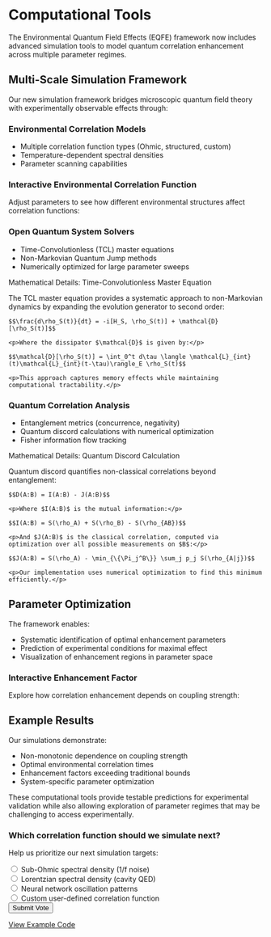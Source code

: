# Computational Tools

The Environmental Quantum Field Effects (EQFE) framework now includes advanced simulation tools to model quantum correlation enhancement across multiple parameter regimes.

## Multi-Scale Simulation Framework

Our new simulation framework bridges microscopic quantum field theory with experimentally observable effects through:

### Environmental Correlation Models

- Multiple correlation function types (Ohmic, structured, custom)
- Temperature-dependent spectral densities
- Parameter scanning capabilities

<div class="visualization-container">
  <h3>Interactive Environmental Correlation Function</h3>
  <p>Adjust parameters to see how different environmental structures affect correlation functions:</p>
  <div id="correlation-function-plot" class="plot-container"></div>
  <!-- Controls added by JavaScript -->
</div>

### Open Quantum System Solvers

- Time-Convolutionless (TCL) master equations
- Non-Markovian Quantum Jump methods
- Numerically optimized for large parameter sweeps

<div class="collapsible-theory">
  <div class="collapsible-header">
    Mathematical Details: Time-Convolutionless Master Equation
    <span class="toggle-icon"><i class="fas fa-plus"></i></span>
  </div>
  <div class="collapsible-content">
    <p>The TCL master equation provides a systematic approach to non-Markovian dynamics by expanding the evolution generator to second order:</p>
    
    $$\frac{d\rho_S(t)}{dt} = -i[H_S, \rho_S(t)] + \mathcal{D}[\rho_S(t)]$$
    
    <p>Where the dissipator $\mathcal{D}$ is given by:</p>
    
    $$\mathcal{D}[\rho_S(t)] = \int_0^t d\tau \langle \mathcal{L}_{int}(t)\mathcal{L}_{int}(t-\tau)\rangle_E \rho_S(t)$$
    
    <p>This approach captures memory effects while maintaining computational tractability.</p>
  </div>
</div>

### Quantum Correlation Analysis

- Entanglement metrics (concurrence, negativity)
- Quantum discord calculations with numerical optimization
- Fisher information flow tracking

<div class="collapsible-theory">
  <div class="collapsible-header">
    Mathematical Details: Quantum Discord Calculation
    <span class="toggle-icon"><i class="fas fa-plus"></i></span>
  </div>
  <div class="collapsible-content">
    <p>Quantum discord quantifies non-classical correlations beyond entanglement:</p>
    
    $$D(A:B) = I(A:B) - J(A:B)$$
    
    <p>Where $I(A:B)$ is the mutual information:</p>
    
    $$I(A:B) = S(\rho_A) + S(\rho_B) - S(\rho_{AB})$$
    
    <p>And $J(A:B)$ is the classical correlation, computed via optimization over all possible measurements on $B$:</p>
    
    $$J(A:B) = S(\rho_A) - \min_{\{\Pi_j^B\}} \sum_j p_j S(\rho_{A|j})$$
    
    <p>Our implementation uses numerical optimization to find this minimum efficiently.</p>
  </div>
</div>

## Parameter Optimization

The framework enables:

- Systematic identification of optimal enhancement parameters
- Prediction of experimental conditions for maximal effect
- Visualization of enhancement regions in parameter space

<div class="visualization-container">
  <h3>Interactive Enhancement Factor</h3>
  <p>Explore how correlation enhancement depends on coupling strength:</p>
  <div id="enhancement-factor-plot" class="plot-container"></div>
  <!-- Controls added by JavaScript -->
</div>

## Example Results

Our simulations demonstrate:

- Non-monotonic dependence on coupling strength
- Optimal environmental correlation times
- Enhancement factors exceeding traditional bounds
- System-specific parameter optimization

These computational tools provide testable predictions for experimental validation while also allowing exploration of parameter regimes that may be challenging to access experimentally.

<div class="poll-container">
  <h3><i class="fas fa-poll"></i> Which correlation function should we simulate next?</h3>
  <p>Help us prioritize our next simulation targets:</p>
  <form id="correlation-poll-form">
    <div class="poll-options">
      <div class="poll-option">
        <input type="radio" id="option-1" name="correlation-type" value="Sub-Ohmic">
        <label for="option-1">Sub-Ohmic spectral density (1/f noise)</label>
      </div>
      <div class="poll-option">
        <input type="radio" id="option-2" name="correlation-type" value="Lorentzian">
        <label for="option-2">Lorentzian spectral density (cavity QED)</label>
      </div>
      <div class="poll-option">
        <input type="radio" id="option-3" name="correlation-type" value="Neural">
        <label for="option-3">Neural network oscillation patterns</label>
      </div>
      <div class="poll-option">
        <input type="radio" id="option-4" name="correlation-type" value="Custom">
        <label for="option-4">Custom user-defined correlation function</label>
      </div>
    </div>
    <button type="submit" class="poll-submit">Submit Vote</button>
  </form>
</div>

[View Example Code](https://github.com/PelicansPerspective/Environmental-Quantum-Field-Effects/blob/master/simulations/core/multi_scale_simulation.py)
